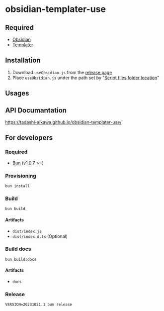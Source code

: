 # obsidian-templater-use

## Required

- [Obsidian]
- [Templater]

## Installation

1. Download `useObsidian.js` from the [release page]
2. Place `useObsidian.js` under the path set by "[Script files folder location]"


## Usages



## API Documantation

https://tadashi-aikawa.github.io/obsidian-templater-use/

## For developers

### Required

- [Bun] (v1.0.7 >=)

### Provisioning

```console
bun install
```

### Build

```console
bun build
```

#### Artifacts

- `dist/index.js`
- `dist/index.d.ts` (Optional)

### Build docs

```console
bun build:docs
```

#### Artifacts

- `docs`

### Release

```console
VERSION=20231021.1 bun release
```

[Obsidian]: https://obsidian.md/
[Templater]: https://github.com/SilentVoid13/Templater
[Bun]: https://bun.sh/

[release page]: https://github.com/tadashi-aikawa/obsidian-templater-use/releases
[Script files folder location]: https://silentvoid13.github.io/Templater/user-functions/script-user-functions.html?highlight=user%20scipts%20function#define-a-script-user-function

